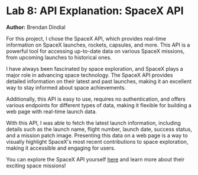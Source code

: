 # Lab 8: API Explanation: SpaceX API

**Author:** Brendan Dindial

For this project, I chose the SpaceX API, which provides real-time information on SpaceX launches, rockets, capsules, and more. This API is a powerful tool for accessing up-to-date data on various SpaceX missions, from upcoming launches to historical ones.

I have always been fascinated by space exploration, and SpaceX plays a major role in advancing space technology. The SpaceX API provides detailed information on their latest and past launches, making it an excellent way to stay informed about space achievements.

Additionally, this API is easy to use, requires no authentication, and offers various endpoints for different types of data, making it flexible for building a web page with real-time launch data.

With this API, I was able to fetch the latest launch information, including details such as the launch name, flight number, launch date, success status, and a mission patch image. Presenting this data on a web page is a way to visually highlight SpaceX's most recent contributions to space exploration, making it accessible and engaging for users.

You can explore the SpaceX API yourself [here](https://api.spacexdata.com) and learn more about their exciting space missions!
